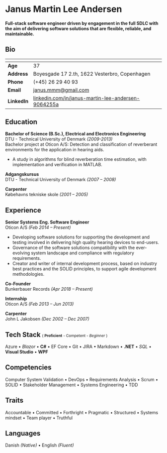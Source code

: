 
Janus Martin Lee Andersen
======

#### Full-stack software engineer driven by engagement in the full SDLC with the aim of delivering software solutions that are flexible, reliable, and maintainable. 

Bio
-

|   <!-- -->   |   <!-- -->   |
|--------------|--------------|
| **Age**      | 37 
| **Address**  | Boyesgade 17 2.th, 1622 Vesterbro, Copenhagen 
| **Phone**    | (+45) 26 29 40 93 
| **Email**    | janus.mmm@gmail.com 
| **LinkedIn** | [linkedin.com/in/janus-martin-lee-andersen-9064255a](https://www.linkedin.com/in/janus-martin-lee-andersen-9064255a) 

Education
-
**Bachelor of Science (B.Sc.), Electrical and Electronics Engineering**  
DTU - Technical University of Denmark *(2009-2013)*  
Bachelor project at Oticon A/S:
Detection and classification of reverberant environments for the application in hearing aids.

- A study in algorithms for blind reverberation time estimation, with implementation and verification in MATLAB.

**Adgangskursus**  
DTU - Technical University of Denmark *(2007 – 2008)*

**Carpenter**  
Købehavns tekniske skole *(2001 – 2005)*

Experience
-
**Senior Systems Eng. Software Engineer**  
Oticon A/S *(Feb 2014 – Present)*  

- Developing software solutions for supporting the development and testing involved in delivering high quality hearing devices to end-users.
- Governance of the software solutions compatibility with the ever-evolving system landscape and compliance with regulatory requirements.
- Creator and writer of internal development process, based on industry best practices and the SOLID principles, to support agile development methodologies.

**Co-Founder**  
Bunkerbauer Records *(Apr 2018 – Present)*

**Internship**  
Oticon A/S *(Feb 2013 – Jun 2013)*

**Carpenter**  
John L Jakobsen *(Dec 2002 – Dec 2007)*

Tech Stack <span style="font-size:12px; font-weight:normal; ">( **Proficient** - Competent - *Beginner* )</span>
-
Azure &bull;
*Blazor* &bull;
**C#** &bull;
EF Core &bull;
Git &bull; 
JIRA &bull; 
Markdown &bull; 
**.NET** &bull;
*SQL* &bull; 
**Visual Studio** &bull;
**WPF**



Competencies
-
Computer System Validation &bull;
DevOps &bull;
Requirements Analysis &bull;
Scrum &bull;
SOLID &bull;
Stakeholder Management &bull;
Systems Engineering &bull;
TDD 


Traits
-
Accountable &bull;
Committed &bull;
Forthright &bull;
Pragmatic &bull;
Structured &bull;
Systems mindset &bull;
Team player &bull; 
Truthful

Languages
-
Danish *(Native)* &bull;
English *(Fluent)*  